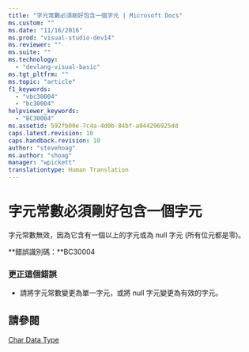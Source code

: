 ```yaml
---
title: "字元常數必須剛好包含一個字元 | Microsoft Docs"
ms.custom: ""
ms.date: "11/16/2016"
ms.prod: "visual-studio-dev14"
ms.reviewer: ""
ms.suite: ""
ms.technology: 
  - "devlang-visual-basic"
ms.tgt_pltfrm: ""
ms.topic: "article"
f1_keywords: 
  - "vbc30004"
  - "bc30004"
helpviewer_keywords: 
  - "BC30004"
ms.assetid: 592fb00e-7c4a-4d0b-84bf-a844296925dd
caps.latest.revision: 10
caps.handback.revision: 10
author: "stevehoag"
ms.author: "shoag"
manager: "wpickett"
translationtype: Human Translation
---
```

# 字元常數必須剛好包含一個字元
字元常數無效，因為它含有一個以上的字元或為 null 字元 \(所有位元都是零\)。  
  
 **錯誤識別碼：**BC30004  
  
### 更正這個錯誤  
  
-   請將字元常數變更為單一字元，或將 null 字元變更為有效的字元。  
  
## 請參閱  
 [Char Data Type](../../visual-basic/language-reference/data-types/char-data-type.md)